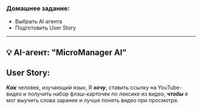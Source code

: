 ### Домашнее задание:

* Выбрать AI агента 
* Подготовить User Story 
---


## 💡 AI-агент: "MicroManager AI"


## User Story:

***Как*** человек, изучающий язык,
Я ***хочу***, ставить ссылку на YouTube-видео и получить набор флэш-карточек по лексике из видео, ***чтобы*** я мог выучить слова заранее и лучше понять видео при просмотре.

